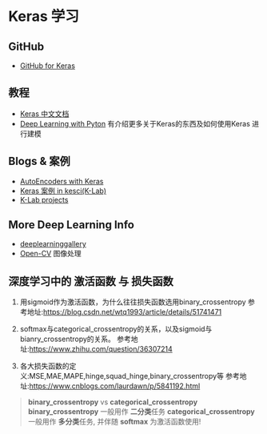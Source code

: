 # Keras 学习

## GitHub
- [GitHub for Keras](https://github.com/keras-team/keras)

## 教程
- [Keras 中文文档](https://keras-cn.readthedocs.io/)
- [Deep Learning with Pyton](https://cnbeining.github.io/deep-learning-with-python-cn/3-multi-layer-perceptrons/ch10-project-multiclass-classification-of-flower-species.html) 有介绍更多关于Keras的东西及如何使用Keras 进行建模

## Blogs & 案例
- [AutoEncoders with Keras](https://blog.keras.io/building-autoencoders-in-keras.html)
- [Keras 案例 in kesci(K-Lab)](https://www.kesci.com/apps/home/user/profile/599b9afac8d2787da4d2914c)
- [K-Lab projects](https://www.kesci.com/apps/home/project)


## More Deep Learning Info
- [deeplearninggallery](http://deeplearninggallery.com/)
- [Open-CV](https://www.learnopencv.com/) 图像处理


## 深度学习中的 激活函数 与 损失函数
1. 用sigmoid作为激活函数，为什么往往损失函数选用binary_crossentropy 
	参考地址:https://blog.csdn.net/wtq1993/article/details/51741471
2. softmax与categorical_crossentropy的关系，以及sigmoid与bianry_crossentropy的关系。 
	参考地址:https://www.zhihu.com/question/36307214

3. 各大损失函数的定义:MSE,MAE,MAPE,hinge,squad_hinge,binary_crossentropy等 
	参考地址:https://www.cnblogs.com/laurdawn/p/5841192.html

> **binary_crossentropy** vs **categorical_crossentropy**
> **binary_crossentropy** 一般用作 **二分类**任务
> **categorical_crossentropy** 一般用作  **多分类**任务, 并伴随 **softmax** 为激活函数使用!